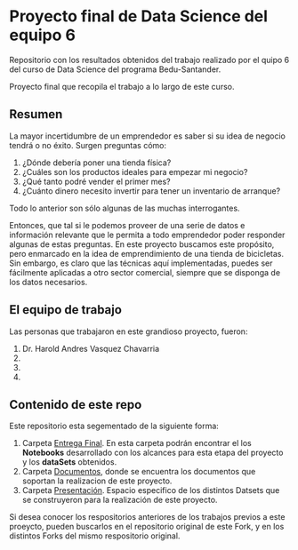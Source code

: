 # Proyecto final de Data Science del equipo 6

Repositorio con los resultados obtenidos del trabajo realizado por el quipo 6 del curso de Data Science del programa Bedu-Santander.

Proyecto final que recopila el trabajo a lo largo de este curso.

## Resumen

La mayor incertidumbre de un emprendedor es saber si su idea de negocio tendrá o no éxito. Surgen preguntas cómo:

1.	¿Dónde debería poner una tienda física?
2.	¿Cuáles son los productos ideales para empezar mi negocio?
3.	¿Qué tanto podré vender el primer mes?
4.	¿Cuánto dinero necesito invertir para tener un inventario de arranque?

Todo lo anterior son sólo algunas de las muchas interrogantes. 

Entonces, que tal si le podemos proveer de una serie de datos e información relevante que le permita a todo emprendedor poder responder algunas de estas preguntas.
En este proyecto buscamos este propósito, pero enmarcado en la idea de emprendimiento de una tienda de bicicletas.
Sin embargo, es claro que las técnicas aquí implementadas, puedes ser fácilmente aplicadas a otro sector comercial, siempre que se disponga de los datos necesarios.

## El equipo de trabajo

Las personas que trabajaron en este grandioso proyecto, fueron:

1. Dr. Harold Andres Vasquez Chavarria
2.
3.
4.


## Contenido de este repo

Este repositorio esta segementado de la siguiente forma:

1. Carpeta [Entrega Final](https://github.com/DrMalvavisco/final_project-ds_santander-f3-team6-machine_learning_in_Python/tree/main/Entrega_Final_Procesamiento_DanielTapia_LuisZanabria_NorbertoPena_HaroldVasquez). En esta carpeta podrán encontrar el los **Notebooks**  desarrollado con los alcances para esta etapa del proyecto y los **dataSets** obtenidos.
2. Carpeta [Documentos](https://github.com/DrMalvavisco/final_project-ds_santander-f3-team6-machine_learning_in_Python/tree/main/Documentos), donde se encuentra los documentos que soportan la realizacion de este proyecto.
3. Carpeta [Presentación](https://github.com/DrMalvavisco/final_project-ds_santander-f3-team6-machine_learning_in_Python/tree/main/Presentacion). Espacio especifico de los distintos Datsets que se construyeron para la realización de este proyecto.

Si desea conocer los respositorios anteriores de los trabajos previos a este proeycto, pueden buscarlos en el repositorio original de este Fork, y en los distintos Forks del mismo respositorio original.
